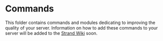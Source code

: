 # Commands
This folder contains commands and modules dedicating to improving the quality of your server. Information on how to add these commands to your server will be added to the [Strand Wiki](https://github.com/Strand-Custom-Commands/Strand/wiki) soon.
